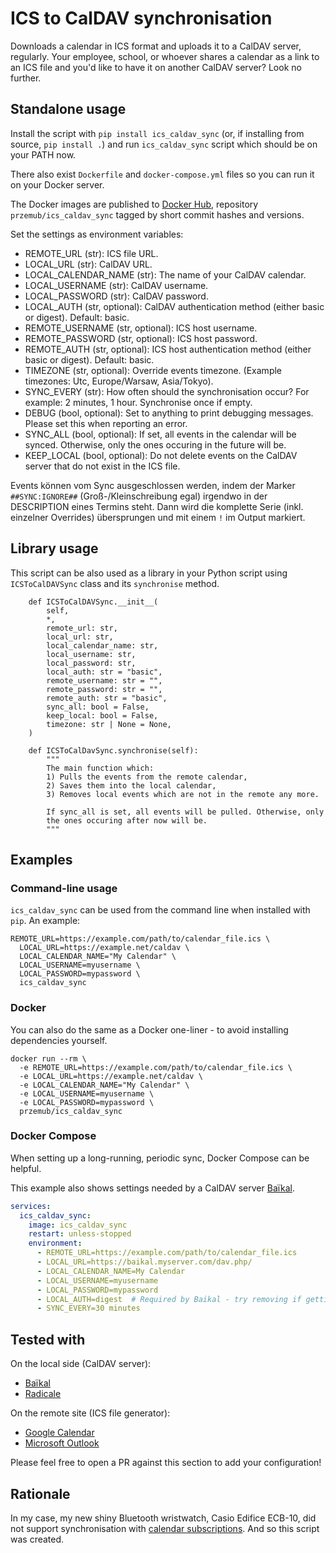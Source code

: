 # ICS to CalDAV synchronisation

Downloads a calendar in ICS format and uploads it to a CalDAV server, regularly.
Your employee, school, or whoever shares a calendar as a link to an ICS file
and you'd like to have it on another CalDAV server?
Look no further.

## Standalone usage

Install the script with `pip install ics_caldav_sync`
(or, if installing from source, `pip install .`) 
and run `ics_caldav_sync` script which should be on your PATH now.

There also exist `Dockerfile` and `docker-compose.yml` files so you can
run it on your Docker server.

The Docker images are published to [Docker Hub](https://hub.docker.com/r/przemub/ics_caldav_sync),
repository `przemub/ics_caldav_sync` tagged by short commit hashes and versions.

Set the settings as environment variables:
* REMOTE_URL (str): ICS file URL.
* LOCAL_URL (str): CalDAV URL.
* LOCAL_CALENDAR_NAME (str): The name of your CalDAV calendar.
* LOCAL_USERNAME (str): CalDAV username.
* LOCAL_PASSWORD (str): CalDAV password.
* LOCAL_AUTH (str, optional): CalDAV authentication method (either basic or digest). Default: basic.
* REMOTE_USERNAME (str, optional): ICS host username.
* REMOTE_PASSWORD (str, optional): ICS host password.
* REMOTE_AUTH (str, optional): ICS host authentication method (either basic or digest). Default: basic.
* TIMEZONE (str, optional): Override events timezone. (Example timezones: Utc, Europe/Warsaw, Asia/Tokyo).
* SYNC_EVERY (str): How often should the synchronisation occur? For example: 2 minutes, 1 hour. Synchronise once if empty.
* DEBUG (bool, optional): Set to anything to print debugging messages. Please set this when reporting an error.
* SYNC_ALL (bool, optional): If set, all events in the calendar will be synced. Otherwise, only the ones occuring in the future will be.
* KEEP_LOCAL (bool, optional): Do not delete events on the CalDAV server that do not exist in the ICS file.
  
Events können vom Sync ausgeschlossen werden, indem der Marker `##SYNC:IGNORE##` (Groß-/Kleinschreibung egal) irgendwo in der DESCRIPTION eines Termins steht. Dann wird die komplette Serie (inkl. einzelner Overrides) übersprungen und mit einem `!` im Output markiert.

## Library usage

This script can be also used as a library in your Python script using `ICSToCalDAVSync`
class and its `synchronise` method.
```
    def ICSToCalDAVSync.__init__(
        self,
        *,
        remote_url: str,
        local_url: str,
        local_calendar_name: str,
        local_username: str,
        local_password: str,
        local_auth: str = "basic",
        remote_username: str = "",
        remote_password: str = "",
        remote_auth: str = "basic",
        sync_all: bool = False,
        keep_local: bool = False,
        timezone: str | None = None,
    )

    def ICSToCalDavSync.synchronise(self):
        """
        The main function which:
        1) Pulls the events from the remote calendar,
        2) Saves them into the local calendar,
        3) Removes local events which are not in the remote any more.

        If sync_all is set, all events will be pulled. Otherwise, only
        the ones occuring after now will be.
        """
```

## Examples

### Command-line usage

`ics_caldav_sync` can be used from the command line when installed with `pip`. An example:

```shell
REMOTE_URL=https://example.com/path/to/calendar_file.ics \
  LOCAL_URL=https://example.net/caldav \
  LOCAL_CALENDAR_NAME="My Calendar" \
  LOCAL_USERNAME=myusername \
  LOCAL_PASSWORD=mypassword \
  ics_caldav_sync
```

### Docker

You can also do the same as a Docker one-liner - to avoid installing dependencies yourself.

```shell
docker run --rm \
  -e REMOTE_URL=https://example.com/path/to/calendar_file.ics \
  -e LOCAL_URL=https://example.net/caldav \
  -e LOCAL_CALENDAR_NAME="My Calendar" \
  -e LOCAL_USERNAME=myusername \
  -e LOCAL_PASSWORD=mypassword \
  przemub/ics_caldav_sync
```

### Docker Compose

When setting up a long-running, periodic sync, Docker Compose can be helpful.

This example also shows settings needed by a CalDAV server [Baïkal](https://sabre.io/baikal/).

```yaml
services:
  ics_caldav_sync:
    image: ics_caldav_sync
    restart: unless-stopped
    environment:
      - REMOTE_URL=https://example.com/path/to/calendar_file.ics
      - LOCAL_URL=https://baikal.myserver.com/dav.php/
      - LOCAL_CALENDAR_NAME=My Calendar
      - LOCAL_USERNAME=myusername
      - LOCAL_PASSWORD=mypassword
      - LOCAL_AUTH=digest  # Required by Baikal - try removing if getting Unauthorized error
      - SYNC_EVERY=30 minutes
```

## Tested with

On the local side (CalDAV server):
- [Baïkal](https://sabre.io/baikal/)
- [Radicale](https://radicale.org/v3.html)

On the remote site (ICS file generator):
- [Google Calendar](https://support.google.com/calendar/answer/37083)
- [Microsoft Outlook](https://support.microsoft.com/en-gb/office/share-your-calendar-in-outlook-2fcf4f4f-8d46-4d8b-ae79-5d94549e531b)

Please feel free to open a PR against this section to add your configuration!

## Rationale

In my case, my new shiny Bluetooth wristwatch, Casio Edifice ECB-10,
did not support synchronisation with [calendar subscriptions](https://support.apple.com/en-us/HT202361).
And so this script was created.
